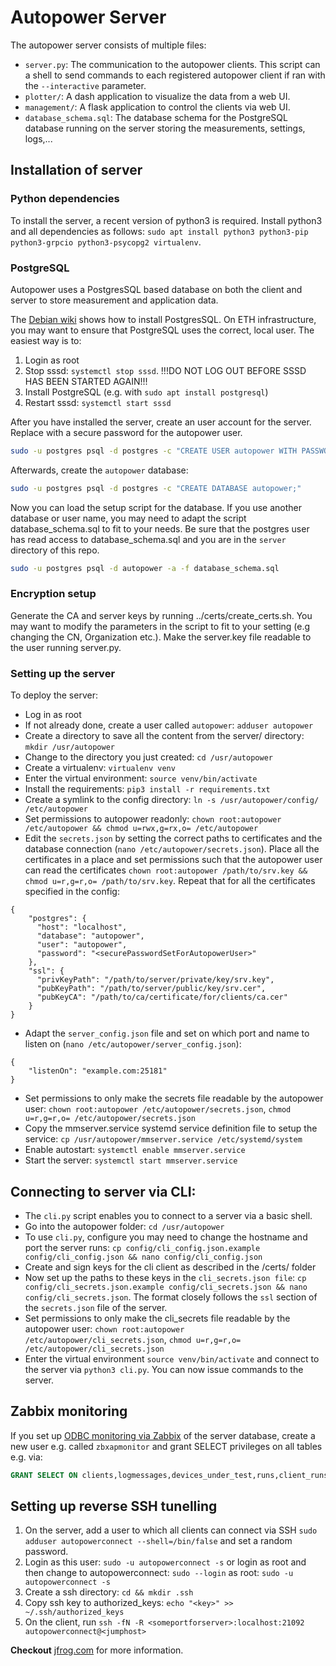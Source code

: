 # Autopower Server

The autopower server consists of multiple files:
* `server.py`: The communication to the autopower clients. This script can a shell to send commands to each registered autopower client if ran with the `--interactive` parameter.
* `plotter/`: A dash application to visualize the data from a web UI.
* `management/`: A flask application to control the clients via web UI.
* `database_schema.sql`: The database schema for the PostgreSQL database running on the server storing the measurements, settings, logs,...

## Installation of server
### Python dependencies
To install the server, a recent version of python3 is required. Install python3 and all dependencies as follows:
`sudo apt install python3 python3-pip python3-grpcio python3-psycopg2 virtualenv`.

### PostgreSQL

Autopower uses a PostgresSQL based database on both the client and server to store measurement and application data.

The [Debian wiki](https://wiki.debian.org/PostgreSql) shows how to install PostgresSQL. On ETH infrastructure, you may want to ensure that PostgreSQL uses the correct, local user. The easiest way is to:
1. Login as root
2. Stop sssd: `systemctl stop sssd`. !!!DO NOT LOG OUT BEFORE SSSD HAS BEEN STARTED AGAIN!!!
3. Install PostgreSQL (e.g. with `sudo apt install postgresql`)
4. Restart sssd: `systemctl start sssd`

After you have installed the server, create an user account for the server. Replace <password> with a secure password for the autopower user. 
```bash
sudo -u postgres psql -d postgres -c "CREATE USER autopower WITH PASSWORD '<password>';"
```

Afterwards, create the `autopower` database:
```bash
sudo -u postgres psql -d postgres -c "CREATE DATABASE autopower;"
```

Now you can load the setup script for the database. If you use another database or user name, you may need to adapt the script database_schema.sql to fit to your needs. Be sure that the postgres user has read access to database_schema.sql and you are in the `server` directory of this repo. 
```bash
sudo -u postgres psql -d autopower -a -f database_schema.sql
```

### Encryption setup

Generate the CA and server keys by running ../certs/create_certs.sh. You may want to modify the parameters in the script to fit to your setting (e.g changing the CN, Organization etc.).
Make the server.key file readable to the user running server.py.

### Setting up the server

To deploy the server:
* Log in as root
* If not already done, create a user called `autopower`: `adduser autopower`
* Create a directory to save all the content from the server/ directory: `mkdir /usr/autopower`
* Change to the directory you just created: `cd /usr/autopower`
* Create a virtualenv: `virtualenv venv`
* Enter the virtual environment: `source venv/bin/activate`
* Install the requirements: `pip3 install -r requirements.txt`
* Create a symlink to the config directory: `ln -s /usr/autopower/config/ /etc/autopower`
* Set permissions to autopower readonly: `chown root:autopower /etc/autopower && chmod u=rwx,g=rx,o= /etc/autopower`
* Edit the `secrets.json` by setting the correct paths to certificates and the database connection (`nano /etc/autopower/secrets.json`). Place all the certificates in a place and set permissions such that the autopower user can read the certificates `chown root:autopower /path/to/srv.key && chmod u=r,g=r,o= /path/to/srv.key`. Repeat that for all the certificates specified in the config:
```
{
    "postgres": {
      "host": "localhost",
      "database": "autopower",
      "user": "autopower",
      "password": "<securePasswordSetForAutopowerUser>"
    },
    "ssl": {
      "privKeyPath": "/path/to/server/private/key/srv.key",
      "pubKeyPath": "/path/to/server/public/key/srv.cer",
      "pubKeyCA": "/path/to/ca/certificate/for/clients/ca.cer"
    }
}
```

* Adapt the `server_config.json` file and set on which port and name to listen on (`nano /etc/autopower/server_config.json`):
```
{
    "listenOn": "example.com:25181"
}
```
* Set permissions to only make the secrets file readable by the autopower user: `chown root:autopower /etc/autopower/secrets.json`, `chmod u=r,g=r,o= /etc/autopower/secrets.json`
* Copy the mmserver.service systemd service definition file to setup the service: `cp /usr/autopower/mmserver.service /etc/systemd/system`
* Enable autostart: `systemctl enable mmserver.service`
* Start the server: `systemctl start mmserver.service`

## Connecting to server via CLI:
* The `cli.py` script enables you to connect to a server via a basic shell.
* Go into the autopower folder: `cd /usr/autopower`
* To use `cli.py`, configure you may need to change the hostname and port the server runs: `cp config/cli_config.json.example config/cli_config.json && nano config/cli_config.json`
* Create and sign keys for the cli client as described in the /certs/ folder
* Now set up the paths to these keys in the `cli_secrets.json file`: `cp config/cli_secrets.json.example config/cli_secrets.json && nano config/cli_secrets.json`. The format closely follows the `ssl` section of the `secrets.json` file of the server.
* Set permissions to only make the cli_secrets file readable by the autopower user: `chown root:autopower /etc/autopower/cli_secrets.json`, `chmod u=r,g=r,o= /etc/autopower/cli_secrets.json`
* Enter the virtual environment `source venv/bin/activate` and connect to the server via `python3 cli.py`. You can now issue commands to the server.

## Zabbix monitoring

If you set up [ODBC monitoring via Zabbix](https://www.zabbix.com/documentation/6.4/en/manual/config/items/itemtypes/odbc_checks/) of the server database, create a new user e.g. called `zbxapmonitor` and grant SELECT privileges on all tables e.g. via:
```sql
GRANT SELECT ON clients,logmessages,devices_under_test,runs,client_runs,measurements,measurement_data TO zbxapmonitor;
```


## Setting up reverse SSH tunelling

1. On the server, add a user to which all clients can connect via SSH `sudo adduser autopowerconnect --shell=/bin/false` and set a random password.
2. Login as this user: `sudo -u autopowerconnect -s` or login as root and then change to autopowerconnect: `sudo --login` as root: `sudo -u autopowerconnect -s`
3. Create a ssh directory: `cd && mkdir .ssh`
4. Copy ssh key to authorized_keys: `echo "<key>" >> ~/.ssh/authorized_keys`
5. On the client, run `ssh -fN -R <someportforserver>:localhost:21092 autopowerconnect@<jumphost>`

**Checkout** [jfrog.com](https://jfrog.com/connect/post/reverse-ssh-tunneling-from-start-to-end/) for more information.
